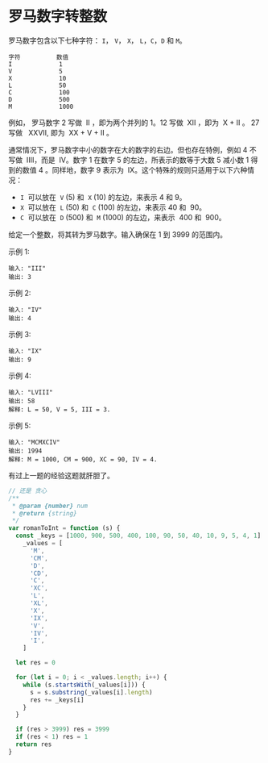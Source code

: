 # 罗马数字转整数

罗马数字包含以下七种字符： `I`， `V`， `X`， `L`，`C`，`D` 和 `M`。

```
字符          数值
I             1
V             5
X             10
L             50
C             100
D             500
M             1000
```

例如， 罗马数字 2 写做  II ，即为两个并列的 1。12 写做  XII ，即为  X + II 。 27 写做   XXVII, 即为  XX + V + II 。

通常情况下，罗马数字中小的数字在大的数字的右边。但也存在特例，例如 4 不写做  IIII，而是  IV。数字 1 在数字 5 的左边，所表示的数等于大数 5 减小数 1 得到的数值 4 。同样地，数字 9 表示为  IX。这个特殊的规则只适用于以下六种情况：

- `I`  可以放在  `V` (5) 和  `X` (10) 的左边，来表示 4 和 9。
- `X`  可以放在  `L` (50) 和  `C` (100) 的左边，来表示 40 和  90。
- `C`  可以放在  `D` (500) 和  `M` (1000) 的左边，来表示  400 和  900。

给定一个整数，将其转为罗马数字。输入确保在 1 到 3999 的范围内。

示例 1:

    输入: "III"
    输出: 3

示例 2:

    输入: "IV"
    输出: 4

示例 3:

    输入: "IX"
    输出: 9

示例 4:

    输入: "LVIII"
    输出: 58
    解释: L = 50, V = 5, III = 3.

示例 5:

    输入: "MCMXCIV"
    输出: 1994
    解释: M = 1000, CM = 900, XC = 90, IV = 4.

有过上一题的经验这题就肝胆了。

```js
// 还是 贪心
/**
 * @param {number} num
 * @return {string}
 */
var romanToInt = function (s) {
  const _keys = [1000, 900, 500, 400, 100, 90, 50, 40, 10, 9, 5, 4, 1],
    _values = [
      'M',
      'CM',
      'D',
      'CD',
      'C',
      'XC',
      'L',
      'XL',
      'X',
      'IX',
      'V',
      'IV',
      'I',
    ]

  let res = 0

  for (let i = 0; i < _values.length; i++) {
    while (s.startsWith(_values[i])) {
      s = s.substring(_values[i].length)
      res += _keys[i]
    }
  }

  if (res > 3999) res = 3999
  if (res < 1) res = 1
  return res
}
```

